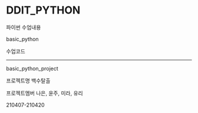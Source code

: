 # DDIT_PYTHON

파이썬 수업내용

basic_python

수업코드

-----------

basic_python_project

프로젝트명 백수탈출

프로젝트멤버 나은, 윤주, 미라, 유리

210407-210420
